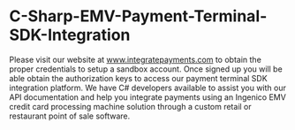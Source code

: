 # C-Sharp-EMV-Payment-Terminal-SDK-Integration
Please visit our website at www.integratepayments.com to obtain the proper credentials to setup a sandbox account. 
Once signed up you will be able obtain the authorization keys to access our payment terminal SDK integration platform. 
We have C# developers available to assist you with our API documentation and help you integrate payments using an 
Ingenico EMV credit card processing machine solution through a custom retail or restaurant point of sale software. 
